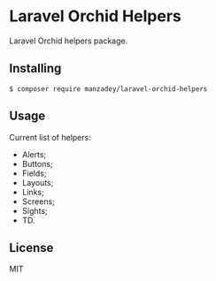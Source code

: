 # Laravel Orchid Helpers

Laravel Orchid helpers package.

## Installing

```shell
$ composer require manzadey/laravel-orchid-helpers
```

## Usage

Current list of helpers:
* Alerts;
* Buttons;
* Fields;
* Layouts;
* Links;
* Screens;
* Sights;
* TD.
## License

MIT
